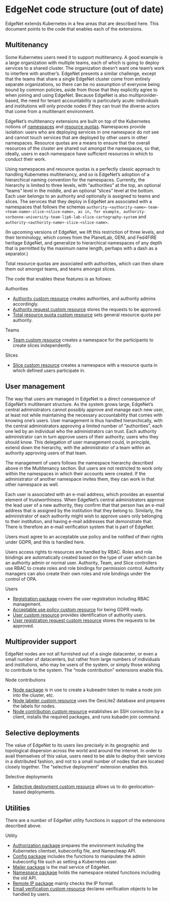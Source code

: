 # EdgeNet code structure (out of date)

EdgeNet extends Kubernetes in a few areas that are described here. This document points to the code that enables each of the extensions.


## Multitenancy

Some Kubernetes users need it to support multitenancy. A good example is a large organization with multiple teams, each of which is going to deploy services to a shared cluster. The organization doesn’t want one team’s work to interfere with another’s. EdgeNet presents a similar challenge, except that the teams that share a single EdgeNet cluster come from entirely separate organizations, so there can be no assumption of everyone being bound by common policies, aside from those that they explicitly agree to when joining and using EdgeNet. Because EdgeNet is also multiprovider-based, the need for tenant accountability is particularly acute: individuals and institutions will only provide nodes if they can trust the diverse actors that come from a multitenant environment.

EdgeNet’s multitenancy extensions are built on top of the Kubernetes notions of [namespaces](https://kubernetes.io/docs/concepts/overview/working-with-objects/namespaces/) and [resource quotas](https://kubernetes.io/docs/concepts/policy/resource-quotas/). Namespaces provide isolation: users who are deploying services in one namespace do not see and cannot touch services that are deployed by other users in other namespaces. Resource quotas are a means to ensure that the overall resources of the cluster are shared out amongst the namespaces, so that, ideally, users in each namespace have sufficient resources in which to conduct their work.

Using namespaces and resource quotas is a perfectly classic approach to handling Kubernetes multitenancy, and so is EdgeNet’s adoption of a hierarchical naming convention for the namespaces. Currently, the hierarchy is limited to three levels, with “authorities” at the top, an optional “teams” level in the middle, and an optional “slices” level at the bottom. Each user belongs to an authority and optionally is assigned to teams and slices. The services that they deploy in EdgeNet are associated with a namespaces that follows the schemas `authority-<authority-name>-team-<team-name>-slice-<slice-name>, as in, for example, authority-sorbonne-university-team-lip6-lab-slice-cartography-system` and `authority-<authority-name>-slice-<slice-name>`.

(In upcoming versions of EdgeNet, we lift this restriction of three levels, and their terminology, which comes from the PlanetLab, GENI, and Fed4FIRE heritage EdgeNet, and generalize to hierarchical namespaces of any depth that is permitted by the maximum name length, perhaps with a dash as a separator.)

Total resource quotas are associated with authorities, which can then share them out amongst teams, and teams amongst slices.

The code that enables these features is as follows:

Authorities



*   [Authority custom resource](https://github.com/EdgeNet-project/edgenet/tree/master/pkg/controller/v1alpha/authority) creates authorities, and authority admins accordingly.
*   [Authority request custom resource](https://github.com/EdgeNet-project/edgenet/tree/master/pkg/controller/v1alpha/authorityrequest) stores the requests to be approved.
*   [Total resource quota custom resource](https://github.com/EdgeNet-project/edgenet/tree/master/pkg/controller/v1alpha/totalresourcequota) sets general resource quota per authority.

Teams



*   [Team custom resource](https://github.com/EdgeNet-project/edgenet/tree/master/pkg/controller/v1alpha/team) creates a namespace for the participants to create slices independently.

Slices



*   [Slice custom resource](https://github.com/EdgeNet-project/edgenet/tree/master/pkg/controller/v1alpha/slice) creates a namespace with a resource quota in which defined users participate in.


## User management

The way that users are managed in EdgeNet is a direct consequence of EdgeNet’s multitenant structure. As the system grows large, EdgeNet’s central administrators cannot possibly approve and manage each new user, at least not while maintaining the necessary accountability that comes with knowing one’s users. User management is thus handled hierarchically, with the central administrators approving a limited number of “authorities”, each one led by an individual who the administrators can trust. Each authority administrator can in turn approve users of their authority; users who they should know. This delegation of user management could, in principle, extend down the hierarchy, with the administrator of a team within an authority approving users of that team.

The management of users follows the namespace hierarchy described above in the Multitenancy section. But users are not restricted to work only within the namespaces in which their accounts were created. If the administrator of another namespace invites them, they can work in that other namespace as well.  

Each user is associated with an e-mail address, which provides an essential element of trustworthiness. When EdgeNet’s central administrators approve the lead user of a new authority, they confirm that that person has an e-mail address that is assigned by the institution that they belong to. Similarly, the administrator of each authority might wish to approve users only belonging to their institution, and having e-mail addresses that demonstrate that. There is therefore an e-mail verification system that is part of EdgeNet.

Users must agree to an acceptable use policy and be notified of their rights under GDPR, and this is handled here.

Users access rights to resources are handled by RBAC. Roles and role bindings are automatically created based on the type of user which can be an authority admin or normal user. Authority, Team, and Slice controllers use RBAC to create roles and role bindings for permission control. Authority managers can also create their own roles and role bindings under the control of OPA.

Users



*   [Registration package](https://github.com/EdgeNet-project/edgenet/tree/master/pkg/registration) covers the user registration including RBAC management.
*   [Acceptable use policy custom resource](https://github.com/EdgeNet-project/edgenet/tree/master/pkg/controller/v1alpha/acceptableusepolicy) for being GDPR ready.
*   [User custom resource](https://github.com/EdgeNet-project/edgenet/tree/master/pkg/controller/v1alpha/user) provides identification of authority users.
*   [User registration request custom resource](https://github.com/EdgeNet-project/edgenet/tree/master/pkg/controller/v1alpha/userregistrationrequest) stores the requests to be approved.


## Multiprovider support

EdgeNet nodes are not all furnished out of a single datacenter, or even a small number of datacenters, but rather from large numbers of individuals and institutions, who may be users of the system, or simply those wishing to contribute to the system. The “node contribution” extensions enable this.

Node contributions



*   [Node package](https://github.com/EdgeNet-project/edgenet/tree/master/pkg/node) is in use to create a kubeadm token to make a node join into the cluster, etc.
*   [Node labeler custom resource](https://github.com/EdgeNet-project/edgenet/tree/master/pkg/controller/v1/nodelabeler) uses the GeoLite2 database and prepares the labels for nodes.
*   [Node contribution custom resource](https://github.com/EdgeNet-project/edgenet/tree/master/pkg/controller/v1alpha/nodecontribution) establishes an SSH connection by a client, installs the required packages, and runs kubadm join command.


## Selective deployments

The value of EdgeNet to its users lies precisely in its geographic and topological dispersion across the world and around the internet. In order to avail themselves of this value, users need to be able to deploy their services in a distributed fashion, and not to a small number of nodes that are located closely together. The “selective deployment” extension enables this.

Selective deployments



*   [Selective deployment custom resource](https://github.com/EdgeNet-project/edgenet/tree/master/pkg/controller/v1alpha/selectivedeployment) allows us to do geolocation-based deployments.


## Utilities

There are a number of EdgeNet utility functions in support of the extensions described above.

Utility



*   [Authorization package](https://github.com/EdgeNet-project/edgenet/tree/master/pkg/authorization) prepares the environment including the Kubernetes clientset, kubeconfig file, and Namecheap API.
*   [Config package](https://github.com/EdgeNet-project/edgenet/tree/master/pkg/config) includes the functions to manipulate the admin kubeconfig file such as setting a Kubernetes user.
*   [Mailer package](https://github.com/EdgeNet-project/edgenet/tree/master/pkg/mailer) is the mail service of EdgeNet.
*   [Namespace package](https://github.com/EdgeNet-project/edgenet/tree/master/pkg/namespace) holds the namespace related functions including the old API.
*   [Remote IP package](https://github.com/EdgeNet-project/edgenet/tree/master/pkg/remoteip) mainly checks the IP format.
*   [Email verification custom resource](https://github.com/EdgeNet-project/edgenet/tree/master/pkg/controller/v1alpha/emailverification) declares verification objects to be handled by users.
